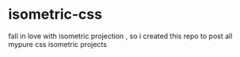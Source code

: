 # isometric-css
fall in love with isometric projection , so i created this repo to post all mypure  css isometric projects
